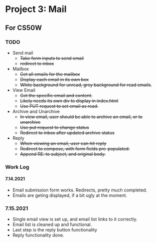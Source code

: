 # Project 3: Mail
## For CS50W

### TODO
* Send mail
    - ~~Take form inputs to send email~~
    - ~~redirect to inbox~~
* Mailbox
    - ~~Get all emails for the mailbox~~
    - ~~Display each email in its own box~~
    - ~~White background for unread, grey background for read emails~~.
* View Email
    - ~~Get the specific email and content.~~
    - ~~Likely needs its own div to display in index.html~~
    - ~~Use PUT request to set email as read.~~
* Archive and Unarchive
    - ~~In view email, user should be able to archive an email, or to unarchive~~
    - ~~Use put request to change status~~
    - ~~Redirect to inbox after updated archive status~~
* Reply
    - ~~When viewing an email, user can hit reply~~
    - ~~Redirect to compose, with form fields pre-populated.~~
    - ~~Append RE: to subject, and original body.~~

### Work Log

#### 7.14.2021
* Email submission form works. Redirects, pretty much completed.
* Emails are geting displayed, if a bit ugly at the moment.

### 7.15.2021
* Single email view is set up, and email list links to it correctly.
* Email list is cleaned up and functional.
* Last step is the reply button functionality
* Reply functionality done.
